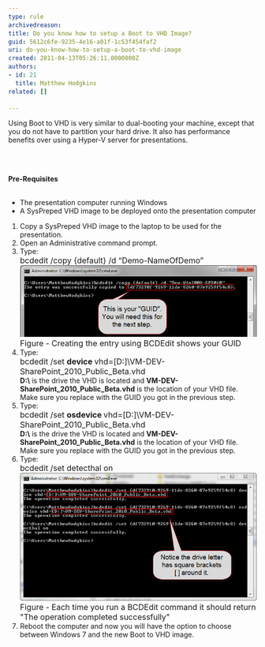 ```yaml
---
type: rule
archivedreason: 
title: Do you know how to setup a Boot to VHD Image?
guid: 5612c6fe-9235-4e16-a01f-1c53f454faf2
uri: do-you-know-how-to-setup-a-boot-to-vhd-image
created: 2011-04-13T05:26:11.0000000Z
authors:
- id: 21
  title: Matthew Hodgkins
related: []

---
```



Using Boot to VHD is very similar to dual-booting your machine, except that you do not have to partition your hard drive. It also has performance benefits over using a Hyper-V server for presentations. 

<br><excerpt class='endintro'></excerpt><br>

  <strong>Pre-Requisites</strong>
  <br>
<br>
<ul>
    <li>The presentation computer running Windows<br></li>
    <li>A SysPreped VHD image to be deployed onto the presentation computer</li>
</ul>
<ol>
    <li>Copy a SysPreped VHD image to the laptop to be used for the presentation.</li>
    <li>Open an Administrative command prompt.</li>
    <li>Type:<br>
    <font class="ms-rteCustom-CodeArea" size="+0">bcdedit /copy {default} /d “Demo-NameOfDemo”</font><img alt="Creating the entry using BCDEdit shows your GUID" src="fig1-creatingentry.png" /><br>
    <font class="ms-rteCustom-FigureNormal" size="+0">Figure - Creating the entry using BCDEdit shows your GUID</font></li>
    <li>Type:<br>
    <font class="ms-rteCustom-CodeArea" size="+0">bcdedit /set <GUID> <strong>device </strong>vhd=[D:]\VM-DEV-SharePoint_2010_Public_Beta.vhd</font><br>
    <strong>D:\</strong> is the drive the VHD is located and <strong>VM-DEV-SharePoint_2010_Public_Beta.vhd</strong> is the location of your VHD file. Make sure you replace <strong><GUID> </strong>with the GUID you got in the previous step.</li>
    <li>Type:<br>
    <font class="ms-rteCustom-CodeArea" size="+0">bcdedit /set <GUID> <strong>osdevice </strong>vhd=[D:]\VM-DEV-SharePoint_2010_Public_Beta.vhd</font><br>
    <strong>D:\</strong> is the drive the VHD is located and <strong>VM-DEV-SharePoint_2010_Public_Beta.vhd</strong> is the location of your VHD file. Make sure you replace <strong><GUID> </strong>with the GUID you got in the previous step.</li>
    <li>Type:<br>
    <font class="ms-rteCustom-CodeArea" size="+0">bcdedit /set <GUID> detecthal on</font><img alt="Each time you run a BCDEdit command it should return "The operation completed successfully"" src="fig2-addguids.png" /><br>
    <font class="ms-rteCustom-FigureNormal" size="+0">Figure - Each time you run a BCDEdit command it should return "The operation completed successfully"</font></li>
    <li>Reboot the computer and now you will have the option to choose between Windows 7 and the new Boot to VHD image.</li>
</ol>



